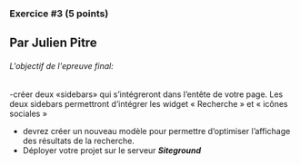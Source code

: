 ### Exercice #3 (5 points)

## Par Julien Pitre


###### L\'objectif de l'epreuve final:

-créer deux «sidebars» qui s’intégreront dans l’entête de votre page.
 Les deux sidebars permettront d’intégrer les widget « Recherche » et « icônes sociales »

- devrez créer un nouveau modèle pour permettre d’optimiser l’affichage des résultats de la recherche.
- Déployer votre projet sur le serveur **_Siteground_**


